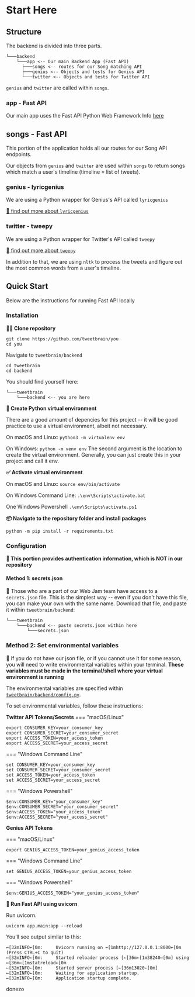 # Start Here

## Structure

The backend is divided into three parts.
```
└───backend
    └───app <-- Our main Backend App (Fast API)
      ├───songs <-- routes for our Song matching API
      ├───genius <-- Objects and tests for Genius API
      └───twitter <-- Objects and tests for Twitter API
```
`genius` and `twitter` are called within `songs`.

### app - Fast API
Our main app uses the Fast API Python Web Framework
Info [here](https://docs.tweetbrain.tisuela.com/backend/fastapi/)

## songs - Fast API
This portion of the application holds all our routes for our Song API endpoints.

Our objects from `genius` and `twitter` are used within `songs` to return songs which match a user's timeline (timeline = list of tweets).

### genius - lyricgenius

We are using a Python wrapper for Genius's API called `lyricgenius`

[🧠 find out more about `lyricgenius`](https://lyricsgenius.readthedocs.io/en/master/)

### twitter - tweepy

We are using a Python wrapper for Twitter's API called `tweepy`

[🧠 find out more about `tweepy`](http://docs.tweepy.org/en/latest/)

In addition to that, we are using `nltk` to process the tweets and figure out the most common words from a user's timeline.


## Quick Start
Below are the instructions for running Fast API locally

### Installation
**👩‍👧 Clone repository**
```
git clone https://github.com/tweetbrain/you
cd you
```

Navigate to `tweetbrain/backend`
```
cd tweetbrain
cd backend
```

You should find yourself here:
```
└───tweetbrain
    └───backend <-- you are here
```

**🐍 Create Python virtual environment**

There are a good amount of depencies for this project -- it will be good practice to use a virtual environment, albeit not necessary.

On macOS and Linux:
`python3 -m virtualenv env`

On Windows:
`python -m venv env`
The second argument is the location to create the virtual environment. Generally, you can just create this in your project and call it env.


**✅ Activate virtual environment**

On macOS and Linux:
`source env/bin/activate`

On Windows Command Line:
`.\env\Scripts\activate.bat`

One Windows Powershell
`.\env\Scripts\activate.ps1`

**📦 Navigate to the repository folder and install packages**

`python -m pip install -r requirements.txt`


### Configuration
**🔐 This portion provides authentication information, which is NOT in our repository**

#### Method 1: secrets.json

💾 Those who are a part of our Web Jam team have access to a `secrets.json` file. This is the simplest way -- even if you don't have this file, you can make your own with the same name.
Download that file, and paste it within `tweetbrain/backend`:
```
└───tweetbrain
    └───backend <-- paste secrets.json within here
        └───secrets.json
```

### Method 2: Set environmental variables

🌳 If you do not have our json file, or if you cannot use it for some reason, you will need to write environmental variables within your terminal. **These variables must be made in the terminal/shell where your virtual environment is running**

The environmental variables are specified within [`tweetbrain/backend/config.py`](https://github.com/tweetbrain/you/blob/main/tweetbrain/backend/app/config.py).

To set environmental variables, follow these instructions:

**Twitter API Tokens/Secrets**
=== "macOS/Linux"

  ```
  export CONSUMER_KEY=your_consumer_key
  export CONSUMER_SECRET=your_consumer_secret
  export ACCESS_TOKEN=your_access_token
  export ACCESS_SECRET=your_access_secret
  ```

=== "Windows Command Line"

  ```
  set CONSUMER_KEY=your_consumer_key
  set CONSUMER_SECRET=your_consumer_secret
  set ACCESS_TOKEN=your_access_token
  set ACCESS_SECRET=your_access_secret
  ```

=== "Windows Powershell"

  ```
  $env:CONSUMER_KEY="your_consumer_key"
  $env:CONSUMER_SECRET="your_consumer_secret"
  $env:ACCESS_TOKEN="your_access_token"
  $env:ACCESS_SECRET="your_access_secret"
  ```

**Genius API Tokens**

=== "macOS/Linux"

  ```
  export GENIUS_ACCESS_TOKEN=your_genius_access_token
  ```

=== "Windows Command Line"

  ```
  set GENIUS_ACCESS_TOKEN=your_genius_access_token
  ```

=== "Windows Powershell"

  ```
  $env:GENIUS_ACCESS_TOKEN="your_genius_access_token"
  ```


**🦄 Run Fast API using uvicorn**

Run uvicorn.
```
uvicorn app.main:app --reload
```

You’ll see output similar to this:

```
←[32mINFO←[0m:     Uvicorn running on ←[1mhttp://127.0.0.1:8000←[0m (Press CTRL+C to quit)
←[32mINFO←[0m:     Started reloader process [←[36m←[1m38240←[0m] using ←[36m←[1mstatreload←[0m
←[32mINFO←[0m:     Started server process [←[36m13020←[0m]
←[32mINFO←[0m:     Waiting for application startup.
←[32mINFO←[0m:     Application startup complete.
```
donezo
